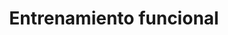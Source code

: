 ---
title: "Entrenamiento funcional"
image: "/IMG-20250907-WA0005.jpg"
alt: "Entrenamiento funcional"
order: 2
---